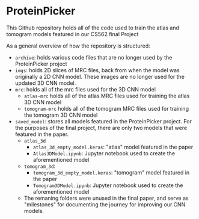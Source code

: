 # ProteinPicker

This Github repository holds all of the code used to train the atlas and tomogram models featured in our CS562 final Project

As a general overview of how the repository is structured:

- `archive`: holds various code files that are no longer used by the ProteinPicker project
- `imgs`: holds 2D slices of MRC files, back from when the model was originally a 2D CNN model. These images are no longer used for the updated 3D CNN model.
- `mrc`: holds all of the mrc files used for the 3D CNN model
    - `atlas-mrc` holds all of the atlas MRC files used for training the atlas 3D CNN model
    - `tomogram-mrc` holds all of the tomogram MRC files used for training the tomogram 3D CNN model
- `saved_model`: stores all models featured in the ProteinPicker project. For the purposes of the final project, there are only two models that were featured in the paper.
    - `atlas_3d`
        - `atlas_3d_empty_model.keras`: "atlas" model featured in the paper
        - `Atlas3DModel.ipynb`: Jupyter notebook used to create the aforementioned model
    - `tomogram_3d`:
        - `tomogram_3d_empty_model.keras`: "tomogram" model featured in the paper
        - `Tomogram3DModel.ipynb`: Jupyter notebook used to create the aforementioned model
    - The remaning folders were unused in the final paper, and serve as "milestones" for documenting the journey for improving our CNN models.
